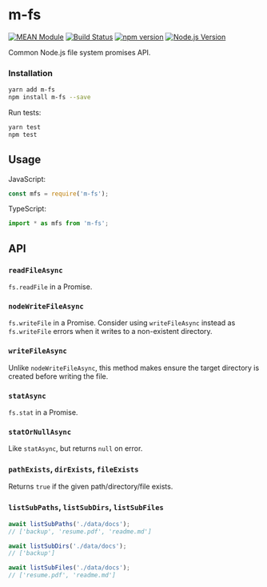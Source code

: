 # m-fs

[![MEAN Module](https://img.shields.io/badge/MEAN%20Module-TypeScript-blue.svg)](https://github.com/mgenware/MEAN-Module)
[![Build Status](https://travis-ci.org/mgenware/m-fs.svg?branch=master)](http://travis-ci.org/mgenware/m-fs)
[![npm version](https://badge.fury.io/js/m-fs.svg)](https://badge.fury.io/js/m-fs)
[![Node.js Version](http://img.shields.io/node/v/m-fs.svg)](https://nodejs.org)

Common Node.js file system promises API.

### Installation

```bash
yarn add m-fs
npm install m-fs --save
```

Run tests:

```bash
yarn test
npm test
```

## Usage

JavaScript:

```javascript
const mfs = require('m-fs');
```

TypeScript:

```typescript
import * as mfs from 'm-fs';
```

## API

### `readFileAsync`

`fs.readFile` in a Promise.

### `nodeWriteFileAsync`

`fs.writeFile` in a Promise. Consider using `writeFileAsync` instead as `fs.writeFile` errors when it writes to a non-existent directory.

### `writeFileAsync`

Unlike `nodeWriteFileAsync`, this method makes ensure the target directory is created before writing the file.

### `statAsync`

`fs.stat` in a Promise.

### `statOrNullAsync`

Like `statAsync`, but returns `null` on error.

### `pathExists`, `dirExists`, `fileExists`

Returns `true` if the given path/directory/file exists.

### `listSubPaths`, `listSubDirs`, `listSubFiles`

```js
await listSubPaths('./data/docs');
// ['backup', 'resume.pdf', 'readme.md']

await listSubDirs('./data/docs');
// ['backup']

await listSubFiles('./data/docs');
// ['resume.pdf', 'readme.md']
```
